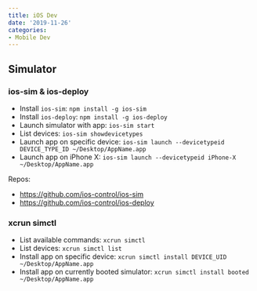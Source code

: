 ```yaml
---
title: iOS Dev
date: '2019-11-26'
categories:
- Mobile Dev
---
```


## Simulator

### ios-sim & ios-deploy

- Install `ios-sim`: `npm install -g ios-sim`
- Install `ios-deploy`: `npm install -g ios-deploy`
- Launch simulator with app: `ios-sim start`
- List devices: `ios-sim showdevicetypes`
- Launch app on specific device: `ios-sim launch --devicetypeid DEVICE_TYPE_ID ~/Desktop/AppName.app`
- Launch app on iPhone X: `ios-sim launch --devicetypeid iPhone-X ~/Desktop/AppName.app`

Repos:

- https://github.com/ios-control/ios-sim
- https://github.com/ios-control/ios-deploy

### xcrun simctl

- List available commands: `xcrun simctl`
- List devices: `xcrun simctl list`
- Install app on specific device: `xcrun simctl install DEVICE_UID ~/Desktop/AppName.app`
- Install app on currently booted simulator: `xcrun simctl install booted ~/Desktop/AppName.app`